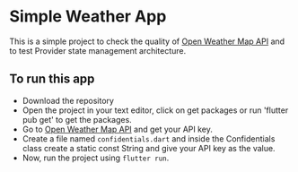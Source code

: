 # Simple Weather App

This is a simple project to check the quality of [Open Weather Map API](https://home.openweathermap.org/) and to test Provider state management architecture.

## To run this app
- Download the repository
- Open the project in your text editor, click on get packages or run 'flutter pub get' to get the packages.
- Go to [Open Weather Map API](https://openweathermap.org/price#weather) and get your API key.
- Create a file named `confidentials.dart` and inside the Confidentials class create a static const String and give your API key as the value.
- Now, run the project using `flutter run`.
